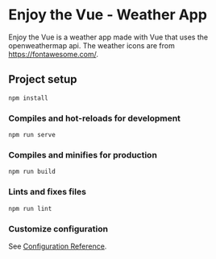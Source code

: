 # Enjoy the Vue - Weather App
Enjoy the Vue is a weather app made with Vue that uses the openweathermap api.
The weather icons are from https://fontawesome.com/.

## Project setup
```
npm install
```

### Compiles and hot-reloads for development
```
npm run serve
```

### Compiles and minifies for production
```
npm run build
```

### Lints and fixes files
```
npm run lint
```

### Customize configuration
See [Configuration Reference](https://cli.vuejs.org/config/).
